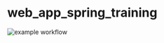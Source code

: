 # web_app_spring_training

![example workflow](https://github.com/theodeclerck/web_app_spring_training/actions/workflows/build.yml/badge.svg)
